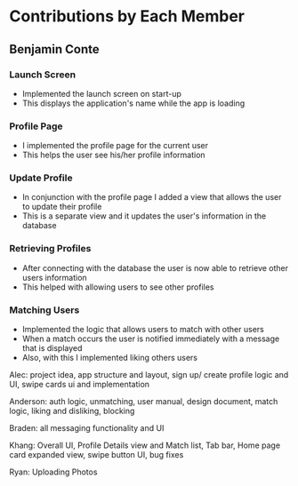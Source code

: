 # Contributions by Each Member

## Benjamin Conte

### Launch Screen
- Implemented the launch screen on start-up 
- This displays the application's name while the app is loading

### Profile Page
- I implemented the profile page for the current user
- This helps the user see his/her profile information

### Update Profile
- In conjunction with the profile page I added a view that allows the user to update their profile
- This is a separate view and it updates the user's information in the database

### Retrieving Profiles
- After connecting with the database the user is now able to retrieve other users information
- This helped with allowing users to see other profiles

### Matching Users
- Implemented the logic that allows users to match with other users
- When a match occurs the user is notified immediately with a message that is displayed
- Also, with this I implemented liking others users

Alec: project idea, app structure and layout, sign up/ create profile logic and UI, swipe cards ui and implementation

Anderson: auth logic, unmatching, user manual, design document, match logic, liking and disliking, blocking

Braden: all messaging functionality and UI

Khang: Overall UI, Profile Details view and Match list, Tab bar, Home page card expanded view, swipe button UI, bug fixes

Ryan: Uploading Photos
